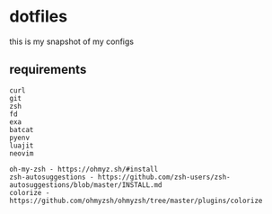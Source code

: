 # dotfiles

this is my snapshot of my configs

## requirements

```
curl
git
zsh
fd
exa
batcat
pyenv
luajit
neovim

oh-my-zsh - https://ohmyz.sh/#install
zsh-autosuggestions - https://github.com/zsh-users/zsh-autosuggestions/blob/master/INSTALL.md
colorize - https://github.com/ohmyzsh/ohmyzsh/tree/master/plugins/colorize
```
